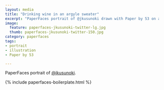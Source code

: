 ```yaml
---
layout: media
title: "Drinking wine in an argyle sweater"
excerpt: "PaperFaces portrait of @jkusunoki drawn with Paper by 53 on an iPad."
image: 
  feature: paperfaces-jkusunoki-twitter-lg.jpg
  thumb: paperfaces-jkusunoki-twitter-150.jpg
category: paperfaces
tags: 
- portrait
- illustration
- Paper by 53

---
```


PaperFaces portrait of [@jkusunoki](http://twitter.com/jkusunoki).

{% include paperfaces-boilerplate.html %}